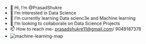 - 👋 Hi, I’m @PrasadShukre
- 👀 I’m interested in Data Science
- 🌱 I’m currently learning Data scienc3e and Machine learning
- 💞️ I’m looking to collaborate on Data Science Projects
- 📫 How to reach me- prasadshukre11@gmail.com/ 9049187378
- ![machine-learning-map](https://github.com/PrasadShukre/PrasadShukre/assets/142137471/7a5f0830-7d39-4cfd-aa4e-87e187d13bfa)


<!---
PrasadShukre/PrasadShukre is a ✨ special ✨ repository because its `README.md` (this file) appears on your GitHub profile.
You can click the Preview link to take a look at your changes.
--->
